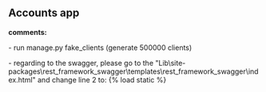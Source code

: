 <h2>Accounts app</h2>

<b>comments:</b>

<p>- run manage.py fake_clients (generate 500000 clients)</p>
<p>- regarding to the swagger, please go to the "Lib\site-packages\rest_framework_swagger\templates\rest_framework_swagger\index.html" and change line 2 to: {% load static %}</p>
 
